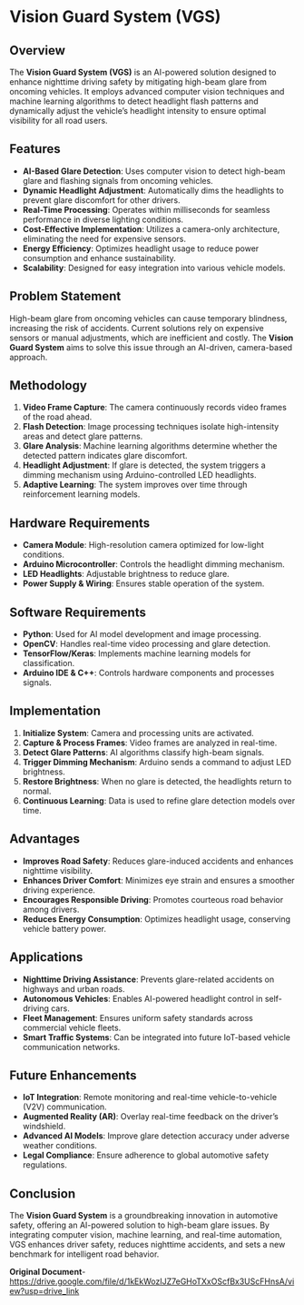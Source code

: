 # Vision Guard System (VGS)

## Overview
The **Vision Guard System (VGS)** is an AI-powered solution designed to enhance nighttime driving safety by mitigating high-beam glare from oncoming vehicles. It employs advanced computer vision techniques and machine learning algorithms to detect headlight flash patterns and dynamically adjust the vehicle’s headlight intensity to ensure optimal visibility for all road users.

## Features
- **AI-Based Glare Detection**: Uses computer vision to detect high-beam glare and flashing signals from oncoming vehicles.
- **Dynamic Headlight Adjustment**: Automatically dims the headlights to prevent glare discomfort for other drivers.
- **Real-Time Processing**: Operates within milliseconds for seamless performance in diverse lighting conditions.
- **Cost-Effective Implementation**: Utilizes a camera-only architecture, eliminating the need for expensive sensors.
- **Energy Efficiency**: Optimizes headlight usage to reduce power consumption and enhance sustainability.
- **Scalability**: Designed for easy integration into various vehicle models.

## Problem Statement
High-beam glare from oncoming vehicles can cause temporary blindness, increasing the risk of accidents. Current solutions rely on expensive sensors or manual adjustments, which are inefficient and costly. The **Vision Guard System** aims to solve this issue through an AI-driven, camera-based approach.

## Methodology
1. **Video Frame Capture**: The camera continuously records video frames of the road ahead.
2. **Flash Detection**: Image processing techniques isolate high-intensity areas and detect glare patterns.
3. **Glare Analysis**: Machine learning algorithms determine whether the detected pattern indicates glare discomfort.
4. **Headlight Adjustment**: If glare is detected, the system triggers a dimming mechanism using Arduino-controlled LED headlights.
5. **Adaptive Learning**: The system improves over time through reinforcement learning models.

## Hardware Requirements
- **Camera Module**: High-resolution camera optimized for low-light conditions.
- **Arduino Microcontroller**: Controls the headlight dimming mechanism.
- **LED Headlights**: Adjustable brightness to reduce glare.
- **Power Supply & Wiring**: Ensures stable operation of the system.

## Software Requirements
- **Python**: Used for AI model development and image processing.
- **OpenCV**: Handles real-time video processing and glare detection.
- **TensorFlow/Keras**: Implements machine learning models for classification.
- **Arduino IDE & C++**: Controls hardware components and processes signals.

## Implementation
1. **Initialize System**: Camera and processing units are activated.
2. **Capture & Process Frames**: Video frames are analyzed in real-time.
3. **Detect Glare Patterns**: AI algorithms classify high-beam signals.
4. **Trigger Dimming Mechanism**: Arduino sends a command to adjust LED brightness.
5. **Restore Brightness**: When no glare is detected, the headlights return to normal.
6. **Continuous Learning**: Data is used to refine glare detection models over time.

## Advantages
- **Improves Road Safety**: Reduces glare-induced accidents and enhances nighttime visibility.
- **Enhances Driver Comfort**: Minimizes eye strain and ensures a smoother driving experience.
- **Encourages Responsible Driving**: Promotes courteous road behavior among drivers.
- **Reduces Energy Consumption**: Optimizes headlight usage, conserving vehicle battery power.

## Applications
- **Nighttime Driving Assistance**: Prevents glare-related accidents on highways and urban roads.
- **Autonomous Vehicles**: Enables AI-powered headlight control in self-driving cars.
- **Fleet Management**: Ensures uniform safety standards across commercial vehicle fleets.
- **Smart Traffic Systems**: Can be integrated into future IoT-based vehicle communication networks.

## Future Enhancements
- **IoT Integration**: Remote monitoring and real-time vehicle-to-vehicle (V2V) communication.
- **Augmented Reality (AR)**: Overlay real-time feedback on the driver’s windshield.
- **Advanced AI Models**: Improve glare detection accuracy under adverse weather conditions.
- **Legal Compliance**: Ensure adherence to global automotive safety regulations.

## Conclusion
The **Vision Guard System** is a groundbreaking innovation in automotive safety, offering an AI-powered solution to high-beam glare issues. By integrating computer vision, machine learning, and real-time automation, VGS enhances driver safety, reduces nighttime accidents, and sets a new benchmark for intelligent road behavior.

**Original Document**- https://drive.google.com/file/d/1kEkWozIJZ7eGHoTXxOScfBx3UScFHnsA/view?usp=drive_link

